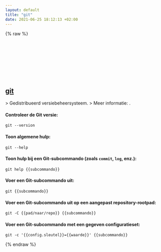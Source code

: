 ```yaml
---
layout: default
title: "git"
date: 2021-06-25 18:12:13 +02:00
---
```

{% raw %}
<h2 id="git">
  <a href="/nl/common/git.html">git</a> <a href="#git"><svg class="icon">
    <use href="/assets/images/unicode_sprite.svg#link" />
  </svg></a>
</h2>
> Gedistribueerd versiebeheersysteem.
> Meer informatie: <https://git-scm.com/>.

#### Controleer de Git versie:
```shell
git --version
```
#### Toon algemene hulp:
```shell
git --help
```
#### Toon hulp bij een Git-subcommando (zoals `commit`, `log`, enz.):
```shell
git help {{subcommando}}
```
#### Voer een Git-subcommando uit:
```shell
git {{subcommando}}
```
#### Voer een Git-subcommando uit op een aangepast repository-rootpad:
```shell
git -C {{pad/naar/repo}} {{subcommando}}
```
#### Voer een Git-subcommando met een gegeven configuratieset:
```shell
git -c '{{config.sleutel}}={{waarde}}' {{subcommando}}
```
{% endraw %}